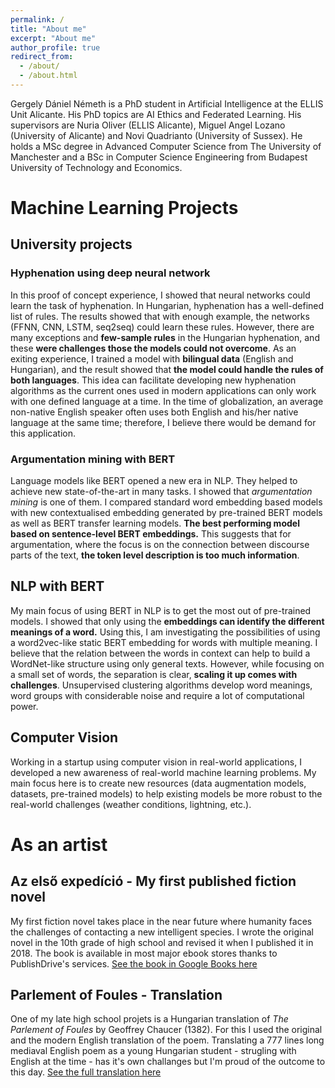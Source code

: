 ```yaml
---
permalink: /
title: "About me"
excerpt: "About me"
author_profile: true
redirect_from: 
  - /about/
  - /about.html
---
```


Gergely Dániel Németh is a PhD student in Artificial Intelligence at the ELLIS Unit Alicante. His PhD topics are AI Ethics and Federated Learning. His supervisors are Nuria Oliver (ELLIS Alicante), Miguel Angel Lozano (University of Alicante) and Novi Quadrianto (University of Sussex).
He holds a MSc degree in Advanced Computer Science from The University of Manchester and a BSc in Computer Science Engineering from Budapest University of Technology and Economics.
# Machine Learning Projects
## University projects
### Hyphenation using deep neural network
In this proof of concept experience, I showed that neural networks could learn the task of hyphenation. In Hungarian, hyphenation has a well-defined list of rules. The results showed that with enough example, the networks (FFNN, CNN, LSTM, seq2seq) could learn these rules. However, there are many exceptions and **few-sample rules** in the Hungarian hyphenation, and these **were challenges those the models could not overcome**. As an exiting experience, I trained a model with **bilingual data** (English and Hungarian), and the result showed that **the model could handle the rules of both languages**. This idea can facilitate developing new hyphenation algorithms as the current ones used in modern applications can only work with one defined language at a time. In the time of globalization, an average non-native English speaker often uses both English and his/her native language at the same time; therefore, I believe there would be demand for this application.
### Argumentation mining with BERT
Language models like BERT opened a new era in NLP. They helped to achieve new state-of-the-art in many tasks. I showed that *argumentation mining* is one of them. I compared standard word embedding based models with new contextualised embedding generated by pre-trained BERT models as well as BERT transfer learning models. **The best performing model based on sentence-level BERT embeddings.** This suggests that for argumentation, where the focus is on the connection between discourse parts of the text, **the token level description is too much information**.
## NLP with BERT
My main focus of using BERT in NLP is to get the most out of pre-trained models. I showed that only using the **embeddings can identify the different meanings of a word.** Using this, I am investigating the possibilities of using a word2vec-like static BERT embedding for words with multiple meaning. I believe that the relation between the words in context can help to build a WordNet-like structure using only general texts. However, while focusing on a small set of words, the separation is clear, **scaling it up comes with challenges**. Unsupervised clustering algorithms develop word meanings, word groups with considerable noise and require a lot of computational power.
## Computer Vision
Working in a startup using computer vision in real-world applications, I developed a new awareness of real-world machine learning problems. My main focus here is to create new resources (data augmentation models, datasets, pre-trained models) to help existing models be more robust to the real-world challenges (weather conditions, lightning, etc.).

# As an artist
## Az első expedíció - My first published fiction novel
My first fiction novel takes place in the near future where humanity faces the challenges of contacting a new intelligent species. I wrote the original novel in the 10th grade of high school and revised it when I published it in 2018. The book is available in most major ebook stores thanks to PublishDrive's services. [See the book in Google Books here](https://books.google.hu/books?id=2VSWDwAAQBAJ)
## Parlement of Foules - Translation
One of my late high school projets is a Hungarian translation of *The Parlement of Foules* by Geoffrey Chaucer (1382). For this I used the original and the modern English translation of the poem.
Translating a 777 lines long mediaval English poem as a young Hungarian student - strugling with English at the time - has it's own challanges but I'm proud of the outcome to this day. [See the full translation here](http://george37.web.fazekas.hu/madar.html)

